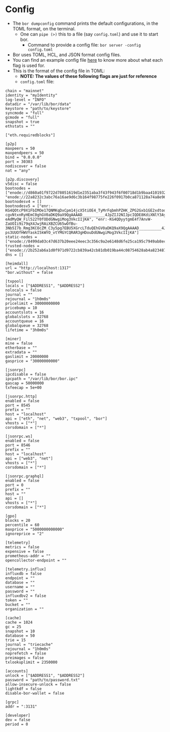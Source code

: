 
# Config

- The `bor dumpconfig` command prints the default configurations, in the TOML format, on the terminal.
    - One can `pipe (>)` this to a file (say `config.toml`) and use it to start bor.
        - Command to provide a config file: `bor server -config config.toml`
- Bor uses TOML, HCL, and JSON format config files.
- You can find an example config file [here](./cli/example_config.toml) to know more about what each flag is used for.
- This is the format of the config file in TOML:
    - **NOTE: The values of these following flags are just for reference**
    - `config.toml` file:
```
chain = "mainnet"
identity = "myIdentity"
log-level = "INFO"
datadir = "/var/lib/bor/data"
keystore = "path/to/keystore"
syncmode = "full"
gcmode = "full"
snapshot = true
ethstats = ""

["eth.requiredblocks"]

[p2p]
maxpeers = 50
maxpendpeers = 50
bind = "0.0.0.0"
port = 30303
nodiscover = false
nat = "any"

[p2p.discovery]
v5disc = false
bootnodes = ["enode://d860a01f9722d78051619d1e2351aba3f43f943f6f00718d1b9baa4101932a1f5011f16bb2b1bb35db20d6fe28fa0bf09636d26a87d31de9ec6203eeedb1f666@18.138.108.67:30303", "enode://22a8232c3abc76a16ae9d6c3b164f98775fe226f0917b0ca871128a74a8e9630b458460865bab457221f1d448dd9791d24c4e5d88786180ac185df813a68d4de@3.209.45.79:30303"]
bootnodesv4 = []
bootnodesv5 = ["enr:-KG4QOtcP9X1FbIMOe17QNMKqDxCpm14jcX5tiOE4_TyMrFqbmhPZHK_ZPG2Gxb1GE2xdtodOfx9-cgvNtxnRyHEmC0ghGV0aDKQ9aX9QgAAAAD__________4JpZIJ2NIJpcIQDE8KdiXNlY3AyNTZrMaEDhpehBDbZjM_L9ek699Y7vhUJ-eAdMyQW_Fil522Y0fODdGNwgiMog3VkcIIjKA", "enr:-KG4QDyytgmE4f7AnvW-ZaUOIi9i79qX4JwjRAiXBZCU65wOfBu-3Nb5I7b_Rmg3KCOcZM_C3y5pg7EBU5XGrcLTduQEhGV0aDKQ9aX9QgAAAAD__________4JpZIJ2NIJpcIQ2_DUbiXNlY3AyNTZrMaEDKnz_-ps3UUOfHWVYaskI5kWYO_vtYMGYCQRAR3gHDouDdGNwgiMog3VkcIIjKA"]
static-nodes = ["enode://8499da03c47d637b20eee24eec3c356c9a2e6148d6fe25ca195c7949ab8ec2c03e3556126b0d7ed644675e78c4318b08691b7b57de10e5f0d40d05b09238fa0a@52.187.207.27:30303"]
trusted-nodes = ["enode://2b252ab6a1d0f971d9722cb839a42cb81db019ba44c08754628ab4a823487071b5695317c8ccd085219c3a03af063495b2f1da8d18218da2d6a82981b45e6ffc@65.108.70.101:30303"]
dns = []

[heimdall]
url = "http://localhost:1317"
"bor.without" = false

[txpool]
locals = ["$ADDRESS1", "$ADDRESS2"]
nolocals = false
journal = ""
rejournal = "1h0m0s"
pricelimit = 30000000000
pricebump = 10
accountslots = 16
globalslots = 32768
accountqueue = 16
globalqueue = 32768
lifetime = "3h0m0s"

[miner]
mine = false
etherbase = ""
extradata = ""
gaslimit = 20000000
gasprice = "30000000000"

[jsonrpc]
ipcdisable = false
ipcpath = "/var/lib/bor/bor.ipc"
gascap = 50000000
txfeecap = 5e+00

[jsonrpc.http]
enabled = false
port = 8545
prefix = ""
host = "localhost"
api = ["eth", "net", "web3", "txpool", "bor"]
vhosts = ["*"]
corsdomain = ["*"]

[jsonrpc.ws]
enabled = false
port = 8546
prefix = ""
host = "localhost"
api = ["web3", "net"]
vhosts = ["*"]
corsdomain = ["*"]

[jsonrpc.graphql]
enabled = false
port = 0
prefix = ""
host = ""
api = []
vhosts = ["*"]
corsdomain = ["*"]

[gpo]
blocks = 20
percentile = 60
maxprice = "5000000000000"
ignoreprice = "2"

[telemetry]
metrics = false
expensive = false
prometheus-addr = ""
opencollector-endpoint = ""

[telemetry.influx]
influxdb = false
endpoint = ""
database = ""
username = ""
password = ""
influxdbv2 = false
token = ""
bucket = ""
organization = ""

[cache]
cache = 1024
gc = 25
snapshot = 10
database = 50
trie = 15
journal = "triecache"
rejournal = "1h0m0s"
noprefetch = false
preimages = false
txlookuplimit = 2350000

[accounts]
unlock = ["$ADDRESS1", "$ADDRESS2"]
password = "path/to/password.txt"
allow-insecure-unlock = false
lightkdf = false
disable-bor-wallet = false

[grpc]
addr = ":3131"

[developer]
dev = false
period = 0
```
